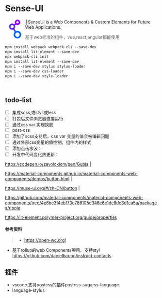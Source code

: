 # Sense-UI

<img src="./public/link.svg" alt="logo" height="66" style="float:left">

<!-- ![logo](./public/link.svg) -->

🖖SenseUI is a Web Components &amp; Custom Elements for Future Web Applications.
> 基于web标准的组件，vue,react,angular都能使用


```shell
npm install webpack webpack-cli --save-dev
npm install lit-element --save-dev
npx webpack-cli init
npm install lit-element --save-dev
npm i --save-dev stylus stylus-loader
npm i --save-dev css-loader
npm i --save-dev style-loader 
```

```shell
 
```


## todo-list

- [ ] 集成scss,或styl,或less
- [ ] 打包后文件浏览器直接运行
- [ ] 通过css var 实现换肤
- [ ] post-css
- [ ] 添加了scss支持后，css var 变量的值会被编辑问题
- [ ] 通过外部css变量的值控制，组件内的样式
- [ ] 添加点击水波：
- [ ] 开发中代码变化热更新：

https://codepen.io/zavoloklom/pen/Gubja |

https://material-components.github.io/material-components-web-components/demos/button.html | 

https://muse-ui.org/#/zh-CN/button |

https://github.com/material-components/material-components-web-components/tree/4e6be3f4ebf73c786105e346c6c1de8dc3d1ca5a/packages/ripple


https://lit-element.polymer-project.org/guide/properties

#### 参考资料
> - https://open-wc.org/
- 基于rollup的web Components项目。支持styl https://github.com/danielbarion/instruct-contacts


## 插件

- vscode 支持postcss的插件postcss-sugarss-language
- language-stylus